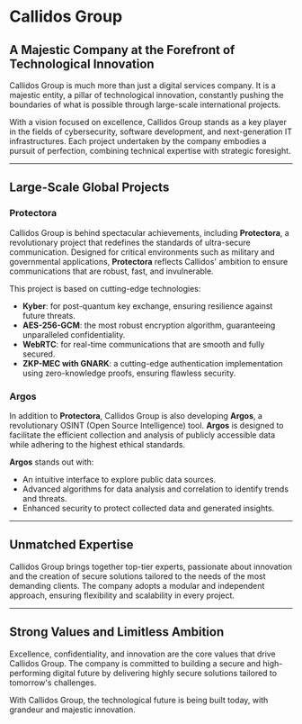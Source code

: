 
# Callidos Group

## A Majestic Company at the Forefront of Technological Innovation

Callidos Group is much more than just a digital services company. It is a majestic entity, a pillar of technological innovation, constantly pushing the boundaries of what is possible through large-scale international projects.

With a vision focused on excellence, Callidos Group stands as a key player in the fields of cybersecurity, software development, and next-generation IT infrastructures. Each project undertaken by the company embodies a pursuit of perfection, combining technical expertise with strategic foresight.

---

## Large-Scale Global Projects

### **Protectora**
Callidos Group is behind spectacular achievements, including **Protectora**, a revolutionary project that redefines the standards of ultra-secure communication. Designed for critical environments such as military and governmental applications, **Protectora** reflects Callidos' ambition to ensure communications that are robust, fast, and invulnerable.

This project is based on cutting-edge technologies:
- **Kyber**: for post-quantum key exchange, ensuring resilience against future threats.
- **AES-256-GCM**: the most robust encryption algorithm, guaranteeing unparalleled confidentiality.
- **WebRTC**: for real-time communications that are smooth and fully secured.
- **ZKP-MEC with GNARK**: a cutting-edge authentication implementation using zero-knowledge proofs, ensuring flawless security.

### **Argos**
In addition to **Protectora**, Callidos Group is also developing **Argos**, a revolutionary OSINT (Open Source Intelligence) tool. **Argos** is designed to facilitate the efficient collection and analysis of publicly accessible data while adhering to the highest ethical standards.

**Argos** stands out with:
- An intuitive interface to explore public data sources.
- Advanced algorithms for data analysis and correlation to identify trends and threats.
- Enhanced security to protect collected data and generated insights.

---

## Unmatched Expertise

Callidos Group brings together top-tier experts, passionate about innovation and the creation of secure solutions tailored to the needs of the most demanding clients. The company adopts a modular and independent approach, ensuring flexibility and scalability in every project.

---

## Strong Values and Limitless Ambition

Excellence, confidentiality, and innovation are the core values that drive Callidos Group. The company is committed to building a secure and high-performing digital future by delivering highly secure solutions tailored to tomorrow's challenges.

With Callidos Group, the technological future is being built today, with grandeur and majestic innovation.
